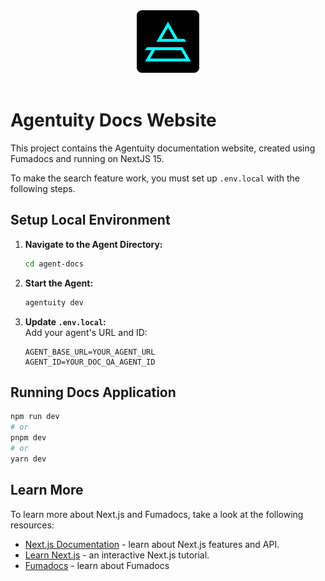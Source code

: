 <div align="center">
    <img src=".github/Agentuity.png" alt="Agentuity" width="100"/>
</div>

<br />

# Agentuity Docs Website

This project contains the Agentuity documentation website, created using Fumadocs and running on NextJS 15.

To make the search feature work, you must set up `.env.local` with the following steps.

## Setup Local Environment
1. **Navigate to the Agent Directory:**
   ```bash
   cd agent-docs
   ```

2. **Start the Agent:**
   ```bash
   agentuity dev
   ```

3. **Update `.env.local`:**  
   Add your agent's URL and ID:
   ```plaintext
   AGENT_BASE_URL=YOUR_AGENT_URL
   AGENT_ID=YOUR_DOC_QA_AGENT_ID
   ```

## Running Docs Application

```bash
npm run dev
# or
pnpm dev
# or
yarn dev
```

## Learn More

To learn more about Next.js and Fumadocs, take a look at the following
resources:

- [Next.js Documentation](https://nextjs.org/docs) - learn about Next.js
  features and API.
- [Learn Next.js](https://nextjs.org/learn) - an interactive Next.js tutorial.
- [Fumadocs](https://fumadocs.vercel.app) - learn about Fumadocs
